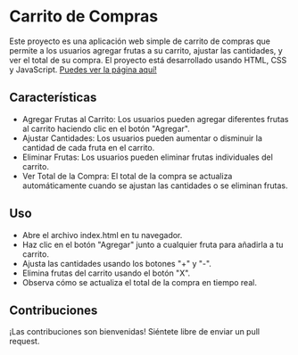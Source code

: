 # Carrito de Compras

Este proyecto es una aplicación web simple de carrito de compras que permite a los usuarios agregar frutas a su carrito, ajustar las cantidades, y ver el total de su compra. El proyecto está desarrollado usando HTML, CSS y JavaScript. [Puedes ver la página aquí!](https://macarenacavieres.github.io/simulacion-carrito-v2/)

## Características

-   Agregar Frutas al Carrito: Los usuarios pueden agregar diferentes frutas al carrito haciendo clic en el botón "Agregar".
-   Ajustar Cantidades: Los usuarios pueden aumentar o disminuir la cantidad de cada fruta en el carrito.
-   Eliminar Frutas: Los usuarios pueden eliminar frutas individuales del carrito.
-   Ver Total de la Compra: El total de la compra se actualiza automáticamente cuando se ajustan las cantidades o se eliminan frutas.

## Uso

-   Abre el archivo index.html en tu navegador.
-   Haz clic en el botón "Agregar" junto a cualquier fruta para añadirla a tu carrito.
-   Ajusta las cantidades usando los botones "+" y "-".
-   Elimina frutas del carrito usando el botón "X".
-   Observa cómo se actualiza el total de la compra en tiempo real.

## Contribuciones

¡Las contribuciones son bienvenidas! Siéntete libre de enviar un pull request.
